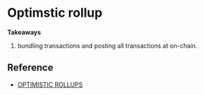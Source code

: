 # Optimstic rollup

**Takeaways**

1. bundling transactions and posting all transactions at on-chain.

## Reference

- [OPTIMISTIC ROLLUPS](https://ethereum.org/en/developers/docs/scaling/optimistic-rollups/#top)
